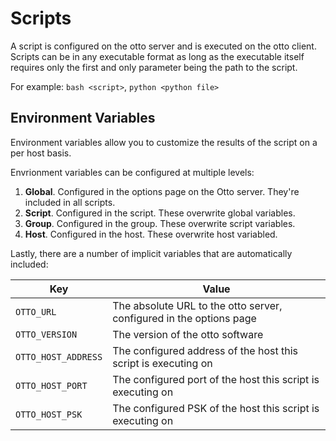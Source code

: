 # Scripts

A script is configured on the otto server and is executed on the otto client. Scripts can be in any executable format as long
as the executable itself requires only the first and only parameter being the path to the script.

For example: `bash <script>`, `python <python file>`

## Environment Variables

Environment variables allow you to customize the results of the script on a per host basis.

Envrionment variables can be configured at multiple levels:

1. **Global**. Configured in the options page on the Otto server. They're included in all scripts.
2. **Script**. Configured in the script. These overwrite global variables.
3. **Group**. Configured in the group. These overwrite script variables.
4. **Host**. Configured in the host. These overwrite host variabled.

Lastly, there are a number of implicit variables that are automatically included:

|Key|Value|
|-|-|
|`OTTO_URL`|The absolute URL to the otto server, configured in the options page|
|`OTTO_VERSION`|The version of the otto software|
|`OTTO_HOST_ADDRESS`|The configured address of the host this script is executing on|
|`OTTO_HOST_PORT`|The configured port of the host this script is executing on|
|`OTTO_HOST_PSK`|The configured PSK of the host this script is executing on|